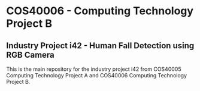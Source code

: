 # COS40006 - Computing Technology Project B
## Industry Project i42 - Human Fall Detection using RGB Camera
This is the main repository for the industry project i42 from COS40005 Computing Technology Project A and COS40006 Computing Technology Project B.
